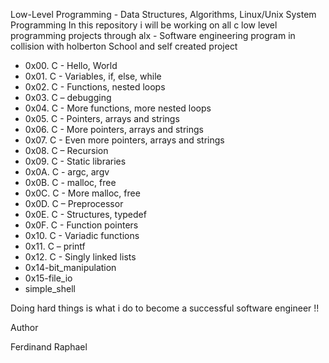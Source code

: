 Low-Level Programming - Data Structures, Algorithms, Linux/Unix System Programming
In this repository i will be working on all c low level programming projects through alx - Software engineering program in collision with holberton School and self created project
-	0x00. C - Hello, World
-	0x01. C - Variables, if, else, while
-	0x02. C - Functions, nested loops
-	0x03. C – debugging
-	0x04. C - More functions, more nested loops
-	0x05. C - Pointers, arrays and strings
-	0x06. C - More pointers, arrays and strings
-	0x07. C - Even more pointers, arrays and strings
-	0x08. C – Recursion
-	0x09. C - Static libraries
-	0x0A. C - argc, argv
-	0x0B. C - malloc, free
-	0x0C. C - More malloc, free
-	0x0D. C – Preprocessor
-	0x0E. C - Structures, typedef
-	0x0F. C - Function pointers
-	0x10. C - Variadic functions
-	0x11. C – printf
-	0x12. C - Singly linked lists
-	0x14-bit_manipulation
-	0x15-file_io
- simple_shell

Doing hard things is what i do to become a successful software engineer !!

Author

Ferdinand Raphael
